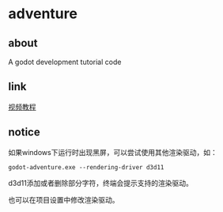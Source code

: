 # adventure

## about

A godot development tutorial code

## link

[视频教程](https://www.bilibili.com/video/BV1e22JYKE1N)

## notice

如果windows下运行时出现黑屏，可以尝试使用其他渲染驱动，如：

```shell
godot-adventure.exe --rendering-driver d3d11
```

d3d11添加或者删除部分字符，终端会提示支持的渲染驱动。

也可以在项目设置中修改渲染驱动。
